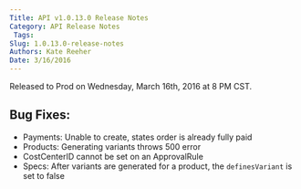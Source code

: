 ```yaml
---
Title: API v1.0.13.0 Release Notes
Category: API Release Notes
 Tags:
Slug: 1.0.13.0-release-notes
Authors: Kate Reeher
Date: 3/16/2016
---
```


Released to Prod on Wednesday, March 16th, 2016 at 8 PM CST.

## Bug Fixes:

- Payments: Unable to create, states order is already fully paid
- Products: Generating variants throws 500 error
- CostCenterID cannot be set on an ApprovalRule
- Specs: After variants are generated for a product, the `definesVariant` is set to false
